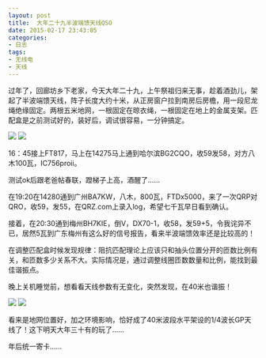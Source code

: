 ```yaml
---
layout: post
title: 	大年二十九半波端馈天线QSO
date: 2015-02-17 23:43:05
categories:
- 日志
tags:
- 无线电
- 天线
---
```


过年了，回廊坊乡下老家，今天大年二十九，上午祭祖归来无事，趁着酒劲儿，架起了半波端馈天线，阵子长度大约十米，从正房窗户拉到南房后房檐，用一段尼龙绳绝缘固定。两根五米地网，一根固定在晾衣绳，一根固定在地上的金属支架。匹配盒是之前测试好的，装好后，调试很容易，一分钟搞定。             

![](http://i1328.photobucket.com/albums/w532/xwlogic/imagejpg1_zps2c57fc3d.jpg)
![](http://i1328.photobucket.com/albums/w532/xwlogic/imagejpg2_zps946519d0.jpg)

16：45接上FT817，马上在14275马上通到哈尔滨BG2CQO，收59发58，对方八木100瓦，IC756proii。

测试ok后跟老爸帖春联，蹬梯子上高，酒醒了……

在19:20在14280通到广州BA7KW，八木，800瓦，FTDx5000，来了一次QRP对QRO，收59，发55，在QRZ.com上录入log，希望七千瓦早日看到确认。

接着，在20:30通到梅州BH7KIE，倒V，DX70-1，收58，发59+5，令我诧异不已，居然5瓦到广东梅州有这么好的信号报告，看来半波端馈效率还是比较高的！

在调整匹配盒时候发现规律：阻抗匹配理论上应该只和抽头位置分开的匝数比例有关，和匝数多少关系不大。实际情况是，通过调整线圈匝数数量和比例，能找到最佳谐振点。

晚上关机睡觉前，想看看天线参数有无变化，突然发现，在40米也谐振！

![](http://i1328.photobucket.com/albums/w532/xwlogic/imagejpg5_zps40fafe45.jpg)
![](http://i1328.photobucket.com/albums/w532/xwlogic/imagejpg4_zpsf76655fe.jpg)

看来是地网位置好，加之环境影响，恰好成了40米波段水平架设的1/4波长GP天线了！这下明天大年三十有的玩了……

年后统一寄卡……
